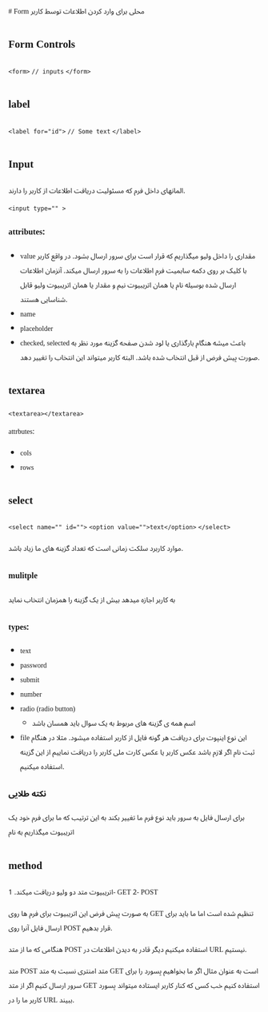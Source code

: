 <link rel="preconnect" href="https://fonts.googleapis.com">
<link rel="preconnect" href="https://fonts.gstatic.com" crossorigin>
<link href="https://fonts.googleapis.com/css2?family=Noto+Sans+Arabic&display=swap" rel="stylesheet">
<body style="font-family: 'Noto Sans Arabic' " >
# Form
محلی برای وارد کردن اطلاعات توسط کاربر

## Form Controls

`<form>`
`// inputs`
`</form>`

## label
`<label for="id">`
`// Some text`
`</label>`

## Input

المانهای داخل فرم که مسئولیت دریافت اطلاعات از کاربر را دارند.

`<input type="" >`

### attributes:
- value
مقداری را داخل ولیو میگذاریم که قرار است برای سرور ارسال بشود.
در واقع کاربر با کلیک بر روی دکمه سابمیت فرم اطلاعات را به سرور ارسال میکند. 
آنزمان اطلاعات ارسال شده بوسیله نام یا همان اتریبیوت نیم و مقدار یا همان اتریبیوت ولیو قابل شناسایی هستند.
- name
- placeholder
- checked, selected
باعث میشه هنگام بارگذاری یا لود شدن صفحه گزینه مورد نظر به صورت پیش فرض از قبل انتخاب شده باشد. البته کاربر میتواند این انتخاب را تغییر دهد.

## textarea

`<textarea></textarea>`

attrbutes:
- cols
- rows

## select 

`<select name="" id="">`
`<option value="">text</option>`
`</select>`

موارد کاربرد سلکت زمانی است که تعداد گزینه های ما زیاد باشد. 

### mulitple
به کاربر اجازه میدهد بیش از یک گزینه را همزمان انتخاب نماید

### types: 
- text
- password
- submit
- number
- radio (radio button)
  - اسم همه ی گزینه های مربوط به یک سوال باید همسان باشد
- file
این نوع اینپوت برای دریافت هر گونه فایل از کاربر استفاده میشود. 
مثلا در هنگام ثبت نام اگر لازم باشد عکس کاربر یا عکس کارت ملی کاربر را دریافت نماییم از این گزینه استفاده میکنیم.

### نکته طلایی
برای ارسال فایل به سرور باید نوع فرم ما تغییر بکند
به این ترتیب که ما برای فرم خود یک اتریبیوت میگذاریم به نام 

## method

اتریبیوت متد دو ولیو دریافت میکند. 
1- GET
2- POST

به صورت پیش فرض این اتریبیوت برای فرم ها روی GET تنظیم شده است
اما ما باید برای ارسال فایل آنرا روی
POST
قرار بدهیم.

هنگامی که ما از متد POST استفاده میکنیم دیگر قادر به دیدن اطلاعات در URL نیستیم. 

متد POST متد امنتری نسبت به متد GET است به عنوان مثال اگر ما بخواهیم پسورد را برای سرور ارسال کنیم اگر از متد GET
استفاده کنیم خب کسی که کنار کاربر ایستاده میتواند پسورد کاربر ما را در URL ببیند. 

</body>